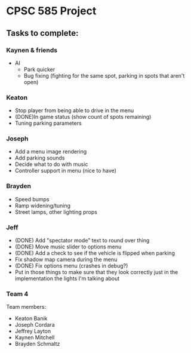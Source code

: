 # CPSC 585 Project
## Tasks to complete:

### Kaynen & friends
- AI
  - Park quicker
  - Bug fixing (fighting for the same spot, parking in spots that aren't open)

### Keaton
- Stop player from being able to drive in the menu
- (DONE)In game status (show count of spots remaining)
- Tuning parking parameters

### Joseph
- Add a menu image rendering
- Add parking sounds
- Decide what to do with music
- Controller support in menu (nice to have)

### Brayden
- Speed bumps
- Ramp widening/tuning
- Street lamps, other lighting props

### Jeff
- (DONE) Add "spectator mode" text to round over thing
- (DONE) Move music slider to options menu
- (DONE) Add a check to see if the vehicle is flipped when parking
- Fix shadow map camera during the menu
- (DONE) Fix options menu (crashes in debug?)
- Put in those things to make sure that they look correctly just in the implementation the lights I'm talking about


### Team 4

Team members:
- Keaton Banik
- Joseph Cordara
- Jeffrey Layton
- Kaynen Mitchell
- Brayden Schmaltz
